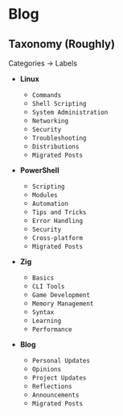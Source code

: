 # Blog

## Taxonomy (Roughly)

Categories -> Labels

- **Linux**
  - `Commands`
  - `Shell Scripting`
  - `System Administration`
  - `Networking`
  - `Security`
  - `Troubleshooting`
  - `Distributions`
  - `Migrated Posts`

- **PowerShell**
  - `Scripting`
  - `Modules`
  - `Automation`
  - `Tips and Tricks`
  - `Error Handling`
  - `Security`
  - `Cross-platform`
  - `Migrated Posts`

- **Zig**
  - `Basics`
  - `CLI Tools`
  - `Game Development`
  - `Memory Management`
  - `Syntax`
  - `Learning`
  - `Performance`

- **Blog**
  - `Personal Updates`
  - `Opinions`
  - `Project Updates`
  - `Reflections`
  - `Announcements`
  - `Migrated Posts`

